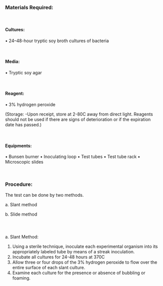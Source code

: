 ### Materials Required:

&nbsp;

#### Cultures:

• 24–48-hour tryptic soy broth cultures of bacteria

&nbsp;
 
#### Media: 
• Tryptic soy agar

&nbsp;
 
#### Reagent:
• 3% hydrogen peroxide

(Storage: -Upon receipt, store at 2-80C away from direct light. Reagents should not be used if there are signs of deterioration or if the expiration date has passed.)

&nbsp;
 
#### Equipments:
• Bunsen burner
• Inoculating loop
• Test tubes
• Test tube rack
• Microscopic slides

&nbsp;
 
### Procedure:
The test can be done by two methods.

a. Slant method

b. Slide method

#### &nbsp;
 
a. Slant Method:
 
1. Using a sterile technique, inoculate each experimental organism into its appropriately labeled tube by means of a streak inoculation.
2. Incubate all cultures for 24-48 hours at 370C
3. Allow three or four drops of the 3% hydrogen peroxide to flow over the entire surface of each slant culture.
4. Examine each culture for the presence or absence of bubbling or foaming.

